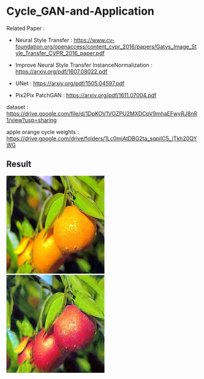 # Cycle_GAN-and-Application

Related Paper :
  * Neural Style Transfer : https://www.cv-foundation.org/openaccess/content_cvpr_2016/papers/Gatys_Image_Style_Transfer_CVPR_2016_paper.pdf

  * Improve Neural Style Transfer InstanceNormalization : https://arxiv.org/pdf/1607.08022.pdf

  * UNet : https://arxiv.org/pdf/1505.04597.pdf
  
  * Pix2Pix PatchGAN : https://arxiv.org/pdf/1611.07004.pdf


dataset : https://drive.google.com/file/d/1DpKOV1VOZPU2MXDCpV9mhaEFwyRJ8nR1/view?usp=sharing

apple orange cycle weights : https://drive.google.com/drive/folders/1Lc0mjAtDBG2ta_sqpiIC5_jTkh20QYWG


## Result
![gen](./example/n07749192_460.jpg)
![gen](./example/Y2X_0.jpg)
